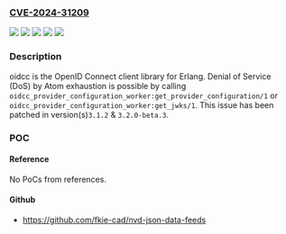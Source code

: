 ### [CVE-2024-31209](https://cve.mitre.org/cgi-bin/cvename.cgi?name=CVE-2024-31209)
![](https://img.shields.io/static/v1?label=Product&message=oidcc&color=blue)
![](https://img.shields.io/static/v1?label=Version&message=%3E%3D%203.0.0%2C%20%3C%203.0.2%20&color=brightgreen)
![](https://img.shields.io/static/v1?label=Version&message=%3E%3D%203.1.0%2C%20%3C%203.1.2%20&color=brightgreen)
![](https://img.shields.io/static/v1?label=Version&message=%3E%3D%203.2.0-beta.1%2C%20%3C%203.2.0-beta.3%20&color=brightgreen)
![](https://img.shields.io/static/v1?label=Vulnerability&message=CWE-400%3A%20Uncontrolled%20Resource%20Consumption&color=brightgreen)

### Description

oidcc is the OpenID Connect client library for Erlang. Denial of Service (DoS) by Atom exhaustion is possible by calling `oidcc_provider_configuration_worker:get_provider_configuration/1` or `oidcc_provider_configuration_worker:get_jwks/1`. This issue has been patched in version(s)`3.1.2` & `3.2.0-beta.3`.

### POC

#### Reference
No PoCs from references.

#### Github
- https://github.com/fkie-cad/nvd-json-data-feeds

